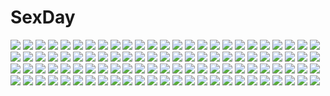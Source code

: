 # SexDay
![](https://konachan.com/image/d4d8ef299ed35f40ef1b5304e7284870/Konachan.com%20-%20155630%20blonde_hair%20blue_eyes%20boots%20chikuwa_%28rinka%29%20crossover%20gloves%20hat%20link_%28zelda%29%20nintendo%20pikachu%20pointed_ears%20pokemon%20sleeping%20super_smash_bros..jpg)
![](https://konachan.com/jpeg/1736f0a0c7e2a89e716dfba6134b9cee/Konachan.com%20-%20289787%20anthropomorphism%20ass%20blonde_hair%20blush%20cameltoe%20close%20cropped%20gray_eyes%20headband%20long_hair%20panties%20school_uniform%20skirt%20underwear%20upskirt.jpg)
![](https://konachan.com/image/97cb57bba80acc0be2aec60ab2a27ffd/Konachan.com%20-%2099614%20akemi_homura%20kaname_madoka%20long_hair%20mahou_shoujo_madoka_magica%20maruishi%20pink_hair%20school_uniform%20thighhighs.jpg)
![](https://konachan.com/image/257d56fba77ffc88f2723ae8cc082cc2/Konachan.com%20-%20162334%20animal_ears%20blonde_hair%20blue_eyes%20blush%20breasts%20catgirl%20cleavage%20lily_%28vocaloid%29%20long_hair%20tagme%20vocaloid.jpg)
![](https://konachan.com/image/655a441bfa3612dd54c9a27606dab930/Konachan.com%20-%20210946%20dress%20forest%20leaves%20original%20sigit_dwiky%20tree%20water%20watermark.jpg)
![](https://konachan.com/image/144c96253dc503d5fc3b6afaed38e05c/Konachan.com%20-%20209411%20airship%20akemi_homura%20black_hair%20flowers%20grass%20headband%20kazenokaze%20long_hair%20night%20pantyhose%20purple_eyes%20scenic%20school_uniform%20skirt%20stars.jpg)
![](https://konachan.com/image/be3ea02a6015aac002f103cd0ffeaf80/Konachan.com%20-%2091012%20flowers%20tree.jpg)
![](https://konachan.com/image/aeb676b382ccc024a4feba0618bfb4e1/Konachan.com%20-%2068265%20landscape%20scenic%20sky%20water.jpg)
![](https://konachan.com/image/281e4fd941466260108ddb7ab3379582/Konachan.com%20-%20158885%20dangan-ronpa%20jpeg_artifacts%20kirigiri_kyouko%20school_uniform%20shirogane_hina.jpg)
![](https://konachan.com/image/c480f0dfbb5befeed5b420723fb86b7c/Konachan.com%20-%20145147%20black_hair%20himesato_isami%20love_sick_puppies%20sankuro%20school_uniform.jpg)
![](https://konachan.com/jpeg/122f1d208c91e103379de21250d292ca/Konachan.com%20-%20267281%20breasts%20brown_hair%20calendar%20couch%20erect_nipples%20kozue_akari%20long_hair%20navel%20no_bra%20open_shirt%20original%20panties%20red_eyes%20twintails%20underwear%20waifu2x.jpg)
![](https://konachan.com/jpeg/14434cacd815ead594c3e84bba88a6af/Konachan.com%20-%20110228%20amakusa_tobari%20canvas_4%20game_cg%20hitose_mitsuba%20hitose_satsuki%20maid.jpg)
![](https://konachan.com/jpeg/9301734f320d4caa62993374f577a0c5/Konachan.com%20-%20234722%20animal_ears%20bekotarou%20bell%20blush%20bra%20breasts%20close%20collar%20cropped%20glasses%20green_eyes%20long_hair%20nipples%20red_hair%20ribbons%20scan%20twintails%20underwear.jpg)
![](https://konachan.com/jpeg/a992df362cf5f32234c674d8b3d1441a/Konachan.com%20-%20249673%20blush%20breasts%20brown_hair%20cat_smile%20censored%20cum%20green_eyes%20komeshiro_kasu%20long_hair%20navel%20nipples%20nude%20original%20penis%20purple_hair%20sex%20spread_legs.jpg)
![](https://konachan.com/jpeg/6b24a3488967f5ce910a95e7502c13c8/Konachan.com%20-%20185374%20anus%20blonde_hair%20breasts%20censored%20game_cg%20moshimo_youmuin_no_ojisan_ga_saimin_wo_oboetara%20nipples%20nude%20pussy%20spread_legs.jpg)
![](https://konachan.com/image/8893813694b994b8a6ed48d977545af7/Konachan.com%20-%20276209%20animal%20anthropomorphism%20ataruman%20azur_lane%20bear%20brown_hair%20headband%20long_hair%20nipples%20panda%20panties%20red_eyes%20thighhighs%20twintails%20underwear.jpg)
![](https://konachan.com/image/96e4bc98add550bbf6df326f6b077f53/Konachan.com%20-%20238981%20animal%20bikini_top%20black_hair%20braids%20cat%20choker%20cropped%20forest%20kazeno%20long_hair%20no_bra%20original%20rain%20tree%20twintails%20water%20wet%20wristwear.jpg)
![](https://konachan.com/image/6d362b13ea031f0a41473f029731142f/Konachan.com%20-%20174754%20anthropomorphism%20ass%20blue_eyes%20blush%20gloves%20kantai_collection%20racer_%28magnet%29%20short_hair%20white_hair%20wo-class_aircraft_carrier.jpg)
![](https://konachan.com/jpeg/72ff87bd1a8b901d7f684193fad07dcc/Konachan.com%20-%20279089%20animal_ears%20apron%20bell%20blush%20breasts%20collar%20food%20gloves%20gray%20headdress%20long_hair%20mashiro_aa%20naked_apron%20pink_hair%20ponytail%20tail%20tamamo_cat%20yellow_eyes.jpg)
![](https://konachan.com/image/df11c597bc8cede211190c2dcdcea9f4/Konachan.com%20-%2057639%20k-on%21%20kotobuki_tsumugi.jpg)
![](https://konachan.com/jpeg/7d3f9aff0dc89950fa3c96f2b920733b/Konachan.com%20-%20161499%20bra%20brown_hair%20game_cg%20game_console%20hizumi%20love_of_renai_koutei_of_love%21%20panties%20school_uniform%20susukino_suu%20underwear.jpg)
![](https://konachan.com/image/cfaa37f7c28319187881ba13effe0977/Konachan.com%20-%2097728%20hatsune_miku%20sakura_miku%20vocaloid.jpg)
![](https://konachan.com/jpeg/899da04024493f7e13c5db7524313659/Konachan.com%20-%20295218%20ajifurai%20aqua_eyes%20azur_lane%20blonde_hair%20blush%20breasts%20choker%20cross%20cum%20headband%20long_hair%20nipples%20penis%20pussy%20pussy_juice%20sex%20uncensored.jpg)
![](https://konachan.com/image/0884e247440c8ac06b2973f8d1cb6c75/Konachan.com%20-%2024727%20blonde_hair%20blue_eyes%20bondage%20maid%20murakami_suigun%20white.jpg)
![](https://konachan.com/image/d6773af19d07870dc7f599fba296c700/Konachan.com%20-%20269745%20bikini%20breasts%20chain%20cleavage%20erect_nipples%20fate_%28series%29%20gloves%20katana%20kisei2%20long_hair%20navel%20swimsuit%20sword%20weapon%20white_hair%20yellow_eyes.jpg)
![](https://konachan.com/jpeg/1e5b4152fae3ba440cac766b9d2e0f7e/Konachan.com%20-%20211735%20blush%20breasts%20catgirl%20clouds%20coca_cola%20food%20fruit%20long_hair%20navel%20nipples%20popsicle%20red_eyes%20red_hair%20shorts%20sky%20summer%20tail%20topless%20touhou%20wet.jpg)
![](https://konachan.com/image/4b21ee69b1867bb99f2bb211c52efc15/Konachan.com%20-%20119412%20corpse_party%20jpeg_artifacts%20mochida_satoshi%20mochida_yuka%20nakashima_naomi%20shinohara_seiko%20shinozaki_sachiko.jpg)
![](https://konachan.com/jpeg/3fb31b764e15379c02cb7fd879290c1a/Konachan.com%20-%20279856%20anus%20ass%20bed%20book%20breasts%20cameltoe%20cum%20ichihaya%20nipples%20no_bra%20original%20panties%20panty_pull%20ribbons%20shirt_lift%20thighhighs%20twintails%20underwear.jpg)
![](https://konachan.com/jpeg/caa963913f9a0a4543f70c60f1dfb1d0/Konachan.com%20-%2030017%20amaduyu_tatsuki%20aquaplus%20kawata_hisashi%20leaf%20mitsumi_misato%20to_heart%20to_heart_2.jpg)
![](https://konachan.com/jpeg/166cb1e7fa18bc5316cadc585822fca5/Konachan.com%20-%20155701%20blue_eyes%20bow%20flowers%20green_hair%20long_hair%20motomiya_mitsuki%20navel%20school_uniform%20skirt%20tagme.jpg)
![](https://konachan.com/jpeg/fe38ad08b8d7d21760f00406f6a53fc3/Konachan.com%20-%20222197%20akame_%28akamiru%29%20close%20idolmaster%20idolmaster_million_live%21%20tokugawa_matsuri.jpg)
![](https://konachan.com/image/b163e214d0db345597b4e4c256c646b5/Konachan.com%20-%2035243%20hiiragi_kagami%20hiiragi_tsukasa%20izumi_konata%20japanese_clothes%20lucky_star%20miko%20takara_miyuki.jpg)
![](https://konachan.com/jpeg/f5da7353d8a7d78e25278dace201863d/Konachan.com%20-%20222160%20bed%20blush%20brown_hair%20game_cg%20giuniu%20panties%20red_eyes%20school_uniform%20skirt%20suda_natsuki%20underwear.jpg)
![](https://konachan.com/jpeg/9b3054f51ce524ba34aa46649af54ab5/Konachan.com%20-%20240814%20blue_eyes%20braids%20breasts%20celestia_yupitilia%20cleavage%20gloves%20long_hair%20re%3Acreators%20red_hair%20sword%20swordsouls%20thighhighs%20weapon.jpg)
![](https://konachan.com/image/e3fcf70939df1adf3c343dda2ac89f38/Konachan.com%20-%20299810%20dress%20feathers%20girl_cafe_gun_%28game%29%20juno_emmons%20kikuri_yuki%20logo%20long_hair%20ponytail%20short_hair%20su_xiaozhen%20tagme_%28artist%29.jpg)
![](https://konachan.com/image/fd54d2f201cda005fbee6b2b2bf7b3e5/Konachan.com%20-%2041750%20miyafuji_yoshika%20sanya_v_litvyak%20strike_witches.jpg)
![](https://konachan.com/image/5c06ebe24323a86336fd19e2b6984f0a/Konachan.com%20-%20191862%20bodysuit%20breasts%20cleavage%20long_hair%20mechagirl%20minamon_%28vittel221%29%20original%20pink_eyes%20skintight%20twintails%20white%20white_hair.jpg)
![](https://konachan.com/image/e2596ba3f4ac82658f3715a856652aa0/Konachan.com%20-%205701%20akiko_minase%20chinese_clothes%20chinese_dress%20kanon.jpg)
![](https://konachan.com/image/455e21d081d9b84846366cbc78119c7a/Konachan.com%20-%2067947%20hatsune_miku%20twintails%20vocaloid%20white.jpg)
![](https://konachan.com/image/e2ae928e51aeb7f35edbcfbd2f674f4f/Konachan.com%20-%20302343%20computer%20drink%20garter_belt%20gloves%20green_hair%20horns%20kanzaki_kureha%20long_hair%20purple_eyes%20reverse_real%20tagme_%28character%29%20uniform.jpg)
![](https://konachan.com/jpeg/d9b7c945f796b0347adbdcd96354c3e3/Konachan.com%20-%2097368%203rd_eye%20bloody_rondo%20censored%20fellatio%20game_cg%20green_eyes%20nikaidou_rinko%20penis%20red_hair%20sakaki_maki%20short_hair.jpg)
![](https://konachan.com/jpeg/d1d0ea1664a88578a4b175caaf453251/Konachan.com%20-%20296943%202girls%20animal_ears%20aqua_eyes%20azur_lane%20breasts%20brown_hair%20cleavage%20foxgirl%20gloves%20long_hair%20multiple_tails%20red_eyes%20short_hair%20tail%20white_hair.jpg)
![](https://konachan.com/jpeg/edc6d4470c0f3e574806234ebdd26cc7/Konachan.com%20-%2067890%20pointed_ears%20seraphina.jpg)
![](https://konachan.com/image/0b5a986cee5a9c770a88eb0c8b0a6d0c/Konachan.com%20-%2021161%20cowboy_bebop%20dualscreen%20faye_valentine%20polychromatic.jpg)
![](https://konachan.com/image/37ae198ca5e8b1956f37accf92a18cfb/Konachan.com%20-%20203594%20blonde_hair%20blue_eyes%20breasts%20cameltoe%20long_hair%20nipples%20no_bra%20open_shirt%20panties%20school_uniform%20tagme%20tagme_%28artist%29%20underwear%20wet.jpg)
![](https://konachan.com/image/710eb41e2a81abe9278d3a1c395185a7/Konachan.com%20-%20257025%20car%20clouds%20dress%20grass%20m.b%20sky%20sunset%20vocaloid.jpg)
![](https://konachan.com/image/6da145196d726917da71530c702160dd/Konachan.com%20-%20123738%20ass%20breasts%20censored%20cleavage%20inami_mahiru%20nipples%20open_shirt%20panties%20ponytail%20taneshima_popura%20tateha%20topless%20underwear%20working%21%21.jpg)
![](https://konachan.com/image/aa8cb0d1bada71f6aaa9e31f1c540a10/Konachan.com%20-%20241494%20ass%20bb_%28fate%29%20breasts%20cameltoe%20fate_grand_order%20fate_%28series%29%20gloves%20long_hair%20panties%20purple_eyes%20purple_hair%20signed%20thighhighs%20torimaru%20underwear.jpg)
![](https://konachan.com/image/dc410197fd6242596857b0239f948aa2/Konachan.com%20-%20168333%20blush%20brown_eyes%20game_cg%20kimi_to_kanojo_to_kanojo_no_koi.%20long_hair%20mukou_aoi%20nitroplus%20pink_hair%20school_uniform%20skirt%20stars%20tsuji_santa.jpg)
![](https://konachan.com/image/40214611bbf0d56507dd1ab9a0597079/Konachan.com%20-%20144709%20bicolored_eyes%20clouds%20dress%20green_hair%20jpeg_artifacts%20long_hair%20moon%20nekominase%20night%20petals%20sky%20tatara_kogasa%20torn_clothes%20touhou.jpg)
![](https://konachan.com/jpeg/d89e55e8c1189fcdef885b40a5878f86/Konachan.com%20-%2070411%20game_cg%20purple_hair%20red_eyes%20school_uniform%20valentine_pink%20yamabuki_renge_%28canvas%29.jpg)
![](https://konachan.com/image/6a84f24dd9e9fc225321a96d290419d7/Konachan.com%20-%2017135%20fate_testarossa%20mahou_shoujo_lyrical_nanoha.jpg)
![](https://konachan.com/image/5752fbe729df64f4553a688bf28c939c/Konachan.com%20-%2065628%20chibi%20christmas%20hatsune_miku%20kagamine_len%20kagamine_rin%20kaito%20male%20meiko%20snow%20snowman%20takoluka%20twintails%20vocaloid.jpg)
![](https://konachan.com/jpeg/3dad38eca8d6217a9c8da72b102a7ae4/Konachan.com%20-%20274756%20aliasing%20bed%20blonde_hair%20blush%20bow%20breasts%20cameltoe%20ezoshika%20hoodie%20kneehighs%20kujou_karen%20no_bra%20open_shirt%20panties%20purple_eyes%20skirt%20underwear.jpg)
![](https://konachan.com/jpeg/ac704c424ca7c329e09732ed5e74126c/Konachan.com%20-%20305164%20blue_eyes%20bubbles%20gray_hair%20idemitsu%20long_hair%20original%20school_uniform%20skirt%20twintails%20underwater%20water.jpg)
![](https://konachan.com/image/4aaff300c4d460ff42d1ece292fd0833/Konachan.com%20-%2047225%20ass%20bed%20blonde_hair%20blue_eyes%20crown%20gloves%20littlewitch%20oyari_ashito%20panties%20socks%20underwear.jpg)
![](https://konachan.com/jpeg/d75cd27c486fd487fdcd356796fd0a7d/Konachan.com%20-%2069059%20arashiyama_sayoko%20close%20natsu_no_arashi%20transparent%20vector.jpg)
![](https://konachan.com/image/a915d54f0c692b5a39fdbb7274572b35/Konachan.com%20-%2033054%20luminous_arc%20sophia.jpg)
![](https://konachan.com/image/4bbe8d8562b375c15037feae40290b1f/Konachan.com%20-%2045328%20miyama-zero%20school_swimsuit%20swimsuit%20tagme.jpg)
![](https://konachan.com/image/398e921cc467a1ce05d6ff1b78364e48/Konachan.com%20-%2074893%20blonde_hair%20dress%20flandre_scarlet%20hat%20red_eyes%20ribbons%20short_hair%20touhou%20vampire%20weapon%20wings.jpg)
![](https://konachan.com/image/224ed4fdb3ef9ebae999e6aa0b31824e/Konachan.com%20-%2098712%20akemi_homura%20kaname_madoka%20kyuubee%20mahou_shoujo_madoka_magica%20miki_sayaka%20school_uniform%20sky%20tomoe_mami%20twintails%20yakka.jpg)
![](https://konachan.com/jpeg/bdc0fb86d9b99fe51e3c463dcc348d12/Konachan.com%20-%2053050%20close%20fukuji_mihoko%20saki%20vector.jpg)
![](https://konachan.com/image/ed886d2ee17c05d921eaaad26392c0bd/Konachan.com%20-%2018890%20hiraga_saito%20louise_fran%C3%A7oise_le_blanc_de_la_valli%C3%A8re%20zero_no_tsukaima.jpg)
![](https://konachan.com/image/73bf4e56cb238bdf8f8f5a6ba798c7bf/Konachan.com%20-%2053562%20bakemonogatari%20black_hair%20blush%20brown_eyes%20hachikuji_mayoi%20headband%20loli%20long_hair%20monogatari_%28series%29%20school_uniform%20tagme_%28artist%29.jpg)
![](https://konachan.com/image/e0a6e1d8bf66caa85a7e4563cb5cb40e/Konachan.com%20-%2019683%20beach%20kimi_ga_nozomu_eien%20suzumiya_akane%20swimsuit.jpg)
![](https://konachan.com/image/08dc7c2ee907598bb544d0df5d6c2be7/Konachan.com%20-%20209218%20aqua_eyes%20blush%20breasts%20choker%20christmas%20cleavage%20cropped%20hat%20love_live%21_school_idol_project%20mignon%20santa_costume%20santa_hat%20toujou_nozomi%20twintails.jpg)
![](https://konachan.com/jpeg/86d9b5a272e1f347052236037e7b95d2/Konachan.com%20-%20295580%20bell%20bow%20breasts%20choker%20christmas%20cleavage%20dress%20elbow_gloves%20gloves%20gradient%20pink_eyes%20pink_hair%20ribbons%20sakurai_yui%20short_hair%20yui_channel.jpg)
![](https://konachan.com/image/924a8f4f71e5482384b21d0eb6688fb1/Konachan.com%20-%20294121%20kamisakai%20long_hair%20original%20school_uniform%20twintails.jpg)
![](https://konachan.com/image/3278aa94f7d37bbcd11625b58d508f0d/Konachan.com%20-%205924%20blue_eyes%20breasts%20cleavage%20dress%20gloves%20kugahara_mimori%20pia_carrot%20shinozuka_atsuto%20waitress%20wink.jpg)
![](https://konachan.com/jpeg/d96688c2da8381061f628eebe7483f42/Konachan.com%20-%20245833%20barefoot%20breasts%20game_cg%20kamizono_mizuki%20nude%20phone%20sex%20short_hair%20spread_legs%20tomohiro_kai%20twintails%20ubai_%7Ehito_no_onna_urimasu%7E.jpg)
![](https://konachan.com/jpeg/3bc6d7b5194b5b7e4c14842a20d0c0e0/Konachan.com%20-%20289352%20anus%20blush%20breasts%20cropped%20gloves%20green_eyes%20headband%20kneehighs%20lambda%20long_hair%20nipples%20nude%20orange_hair%20pecorine%20pussy%20uncensored%20wet.jpg)
![](https://konachan.com/image/56a86bab96cfe98322154a666889513b/Konachan.com%20-%20171840%20dress%20flowers%20jpeg_artifacts%20long_hair%20original%20panties%20red_eyes%20shirohina%20thighhighs%20underwear%20white_hair.jpg)
![](https://konachan.com/image/9e27a2507a1d2f00f9e3f610a76280fd/Konachan.com%20-%20152617%20black_hair%20gloves%20hat%20long_hair%20red_eyes%20suit%20third-party_edit%20uniform%20yui.h.jpg)
![](https://konachan.com/image/039d7d678acc1522446758115f20b340/Konachan.com%20-%20199631%20birdy_cephon_altera%20birdy_the_mighty%20p_p_p_s.jpg)
![](https://konachan.com/jpeg/2bbeca222d716da0426095e90f5e8c5b/Konachan.com%20-%20237974%202girls%20aliasing%20bluekalmia%20blush%20brown_eyes%20flowers%20green_eyes%20green_hair%20komeiji_koishi%20long_hair%20mask%20pink_hair%20short_hair%20touhou%20wink.jpg)
![](https://konachan.com/image/cc2a1842fd2a7b85a67abdea9413d17a/Konachan.com%20-%2096133%20black_hair%20blue_eyes%20bra%20breasts%20cleavage%20headphones%20long_hair%20music%20open_shirt%20sakana%20skirt%20underwear.jpg)
![](https://konachan.com/image/1cd3d26dea43014f3b889c6945b22fbe/Konachan.com%20-%2080619%20animal_ears%20bunny_ears%20bunnygirl%20long_hair%20purple_hair%20red_eyes%20reisen_udongein_inaba%20ribbons%20sakura_neko%20touhou%20white.jpg)
![](https://konachan.com/image/b7e1be0f56987eeac753fefd148f7e7d/Konachan.com%20-%20293268%20aqua_eyes%20blonde_hair%20braids%20dress%20long_hair%20petals%20ribbons%20violet_evergarden%20violet_evergarden_%28character%29%20water%20wlop.jpg)
![](https://konachan.com/image/462992c46fcb52b56a14cbe2c8b951ab/Konachan.com%20-%20149528%20aka_tonbo_%28lovetow%29%20animal%20bird%20clouds%20landscape%20original%20scenic%20sky%20water%20waterfall.jpg)
![](https://konachan.com/image/0fd0687e231cd75611e71cae718f67fd/Konachan.com%20-%2041537%20blair%20soul_eater%20witch.jpg)
![](https://konachan.com/image/8219989e67b1b63f40681ce3586d3724/Konachan.com%20-%20215799%20blush%20dress%20long_hair%20meido_yomi%20nopan%20purple_eyes%20purple_hair%20pussy%20sex%20signed%20tentacles%20thighhighs%20twintails%20uncensored%20vocaloid%20voiceroid%20wet.jpg)
![](https://konachan.com/image/32bea9be5fcc9d45b69279f01afe6d6a/Konachan.com%20-%20257514%202girls%20animal%20aqua_eyes%20ass%20bear%20crossover%20dog%20edogawakid%20kneehighs%20long_hair%20no_bra%20panda%20panties%20panty_pull%20skirt%20thighhighs%20underwear%20undressing.jpg)
![](https://konachan.com/image/43699132564d2ceade6d9157ce0b2048/Konachan.com%20-%20250970%20clouds%20diamond_dust%20dress%20dualscreen%20instrument%20long_hair%20orange_hair%20original%20petals%20reflection%20scenic%20signed%20sky%20sunset%20violin%20water.jpg)
![](https://konachan.com/image/23c9093340ac9a33762339b5f7776ed2/Konachan.com%20-%20245217%207th_dragon_2020%20aliasing%20aqua_hair%20dress%20flowers%20hatsune_miku%20headphones%20icefurs%20instrument%20long_hair%20petals%20twintails%20violin%20vocaloid.jpg)
![](https://konachan.com/jpeg/e204dfe447d52e37f73322450fcc17f9/Konachan.com%20-%20241748%20annin_doufu%20breasts%20brown_hair%20chain%20dress%20fire%20flowers%20green_eyes%20idolmaster%20idolmaster_cinderella_girls%20necklace%20petals%20shinohara_rei%20short_hair.jpg)
![](https://konachan.com/image/6fd5dcb9b28c02a243db80968f7f1fa1/Konachan.com%20-%2069164%20celty_sturluson%20durarara%21%21%20heiwajima_shizuo%20kida_masaomi%20orihara_izaya%20ryuugamine_mikado%20sonohara_anri.jpg)
![](https://konachan.com/jpeg/65b463e75c6a31e47a04307279ae595a/Konachan.com%20-%20232661%20bell%20blush%20breasts%20cape%20christmas%20hat%20headphones%20long_hair%20navel%20nude%20pink_eyes%20pink_hair%20ribbons%20santa_hat%20sonico%20spread_legs%20tsuji_santa.jpg)
![](https://konachan.com/jpeg/52d55a8461cad1046a7cf0af8f5a95f5/Konachan.com%20-%20276220%20anthropomorphism%20breasts%20brown_hair%20cameltoe%20haruna_%28kancolle%29%20headband%20kantai_collection%20long_hair%20navel%20panties%20underwear%20yellow_eyes.jpg)
![](https://konachan.com/image/2a0ecf26b054a5a4c5ff74bcb073d9e0/Konachan.com%20-%20255302%20gloves%20hat%20hatsune_miku%20izumil%20snow%20vocaloid%20wand%20witch_hat%20yuki_miku.jpg)
![](https://konachan.com/jpeg/802d67668f3b3b1f10533a81e9553467/Konachan.com%20-%20164839%20ass%20blonde_hair%20blush%20clouds%20eko%20elbow_gloves%20flat_chest%20gloves%20green_eyes%20headband%20nipples%20panties%20skirt%20thighhighs%20torn_clothes%20underwear%20wet.jpg)
![](https://konachan.com/jpeg/95626e628d37bc0cd0cff02df3f9b6ff/Konachan.com%20-%20177980%20aisare_roommate%20ass%20blonde_hair%20game_cg%20long_hair%20pajamas%20panties%20purple_eyes%20reon%20shidou_aisha%20underwear%20urine%20yu-ta.jpg)
![](https://konachan.com/jpeg/0d2abfba512e7fd0b227089b3563843c/Konachan.com%20-%20282022%202girls%20blue_eyes%20brown_eyes%20choker%20dress%20garter%20gray_hair%20hisakawa_hayate%20hisakawa_nagi%20idolmaster%20long_hair%20mazel%20twins%20wink%20wristwear.jpg)
![](https://konachan.com/jpeg/695dc4c07c769895022b574fbb4d2dc9/Konachan.com%20-%20150468%20black_hair%20game_cg%20kanojo_to_ore_to_koibito_to%20long_hair%20maid%20marui%20mihagino_ayano%20pulltop.jpg)
![](https://konachan.com/jpeg/6f076389fb6353bf6b409a37cee4183a/Konachan.com%20-%20305113%20black_hair%20building%20clouds%20garter%20green_eyes%20motorcycle%20nihoshi_%28bipedal_s%29%20original%20short_hair%20sky.jpg)
![](https://konachan.com/jpeg/05405003176733ac19975870c084e9b5/Konachan.com%20-%20279326%20blush%20brave_girl_ravens%20breasts%20dress%20game_cg%20green_eyes%20maid%20male%20nipples%20pussy_juice%20red_hair%20sex%20tagme_%28artist%29%20thighhighs%20tie.jpg)
![](https://konachan.com/jpeg/07997e0cc9c6c9c9c47e295ac3224321/Konachan.com%20-%20174725%20breasts%20censored%20fuyutsuki_shigure%20game_cg%20izayoi_no_fortuna%20long_hair%20miyasaka_miyu%20nipples%20nopan%20penis%20purple_eyes%20purple_hair%20pussy%20sex.jpg)
![](https://konachan.com/image/590c64182ca69bc21a234b0af45cef55/Konachan.com%20-%20227218%20braves%20qbspdl%20sword%20weapon%20wings.jpg)
![](https://konachan.com/jpeg/8225e5941c2f82166ebc653a474651dd/Konachan.com%20-%20196646%20animal%20black_hair%20blue_eyes%20cropped%20fish%20fuji_choko%20headdress%20long_hair%20original%20pantyhose%20scan%20school_uniform.jpg)
![](https://konachan.com/image/c055fdc3bf361efab977f9573b51dcc9/Konachan.com%20-%2041853%20blue%20luminous_arc%20luna.jpg)
![](https://konachan.com/image/7f5b9b6b8f80b30a872a22b105fd2456/Konachan.com%20-%2099065%20amatsuka_tsurara%20baby_princess%20kusaka_souji.jpg)
